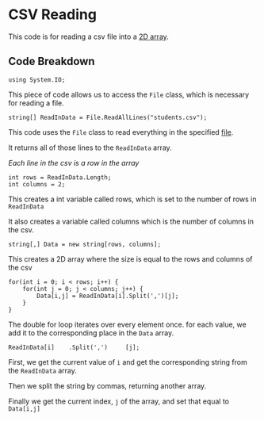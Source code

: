 # CSV Reading

This code is for reading a csv file into a [2D array](https://github.com/fslcoding/2D-Array).

## Code Breakdown

```
using System.IO;
```

This piece of code allows us to access the ```File``` class, which is necessary for reading a file.

```
string[] ReadInData = File.ReadAllLines("students.csv");
```
This code uses the ```File``` class to read everything in the specified [file](https://github.com/fslcoding/CSV-Read/blob/main/students.csv).

It returns all of those lines to the ```ReadInData``` array.

_Each line in the csv is a row in the array_

```
int rows = ReadInData.Length;
int columns = 2;
```

This creates a int variable called rows, which is set to the number of rows in ```ReadInData```

It also creates a variable called columns which is the number of columns in the csv.

```
string[,] Data = new string[rows, columns];
```

This creates a 2D array where the size is equal to the rows and columns of the csv


```
for(int i = 0; i < rows; i++) {
    for(int j = 0; j < columns; j++) {
        Data[i,j] = ReadInData[i].Split(',')[j];
    }
}
```

The double for loop iterates over every element once.
for each value, we add it to the corresponding place in the ```Data``` array.


```
ReadInData[i]    .Split(',')     [j];
```

First, we get the current value of ```i``` and get the corresponding string from the ```ReadInData``` array.

Then we split the string by commas, returning another array.

Finally we get the current index, ```j``` of the array, and set that equal to ```Data[i,j]```
